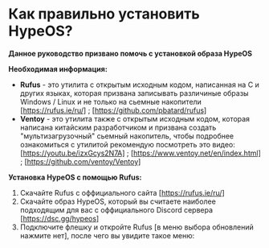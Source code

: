 # Как правильно установить HypeOS?
**Данное руководство призвано помочь с установкой образа HypeOS**

**Необходимая информация:**
- **Rufus** - это утилита с открытым исходным кодом, написанная на C и других языках, которая призвана записывать различиные образы Windows / Linux и не только на сьемные накопители [https://rufus.ie/ru/] ; [https://github.com/pbatard/rufus]
- **Ventoy** - это утилита также с открытым исходным кодом, которая написана китайским разработчиком и призвана создать "мультизагрузочный" сьемный накопитель, чтобы подробнее ознакомиться с утилитой рекомендую посмотреть это видео: [https://youtu.be/izxGcys2N7A] ; [https://www.ventoy.net/en/index.html] ; [https://github.com/ventoy/Ventoy]

**Установка HypeOS с помощью Rufus:**
1. Скачайте Rufus с оффициального сайта [https://rufus.ie/ru/]
2. Скачайте образ HypeOS, который вы считаете наиболее подходящим для вас с оффициального Discord сервера [https://dsc.gg/hypeos]
3. Подключите флешку и откройте Rufus [в меню выбора обновлений нажмите нет], после чего вы увидите такое меню:

